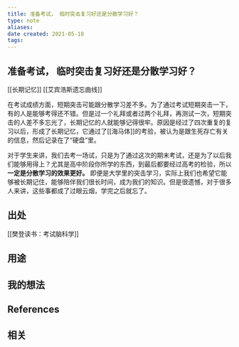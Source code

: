 ```yaml
---
title: 准备考试， 临时突击复习好还是分散学习好？ 
type: note
aliases: 
date created: 2021-05-18
tags: 
---
```

## 准备考试， 临时突击复习好还是分散学习好？ 

[[长期记忆]] [[艾宾浩斯遗忘曲线]]

在考试成绩方面，短期突击可能跟分散学习差不多。为了通过考试短期突击一下，有的人是能够考得还不错。但是过一个礼拜或者过两个礼拜，再测试一次，短期突击的人差不多忘光了，长期记忆的人就能够记得很牢。原因是经过了四次重复的复习以后，形成了长期记忆，它通过了[[海马体]]的考验，被认为是跟生死存亡有关的信息，然后记录在了“硬盘”里。

对于学生来讲，我们去考一场试，只是为了通过这次的期末考试，还是为了以后我们能够用得上？尤其是高中阶段你所学的东西，到最后都要经过高考的检验，所以**一定是分散学习的效果更好。** 即便是大学里的突击学习，实际上我们也希望它能够被长期记住，能够陪伴我们很长时间，成为我们的知识。但是很遗憾，对于很多人来讲，这些事都成了过眼云烟，学完之后就忘了。



## 出处

[[樊登读书：考试脑科学]]

## 用途




## 我的想法



## References



## 相关
